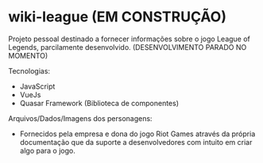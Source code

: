 # wiki-league (EM CONSTRUÇÃO)

Projeto pessoal destinado a fornecer informações sobre o jogo League of Legends, parcilamente desenvolvido. (DESENVOLVIMENTO PARADO NO MOMENTO)

Tecnologias:
  - JavaScript
  - VueJs
  - Quasar Framework (Biblioteca de componentes)

Arquivos/Dados/Imagens dos personagens:
 - Fornecidos pela empresa e dona do jogo Riot Games através da própria documentação que da suporte a desenvolvedores com intuito em criar algo para o jogo.
